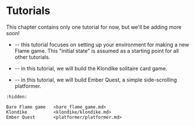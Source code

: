 # Tutorials

This chapter contains only one tutorial for now, but we'll be adding more soon!

- [](bare_flame_game.md) -- this tutorial focuses on setting up your environment
  for making a new Flame game. This "initial state" is assumed as a starting
  point for all other tutorials.

- [](klondike/klondike.md) -- in this tutorial, we will build the Klondike
  solitaire card game.

- [](platformer/platformer.md) -- in this tutorial, we will build Ember Quest, a
  simple side-scrolling platformer.

```{toctree}
:hidden:

Bare Flame game   <bare_flame_game.md>
Klondike          <klondike/klondike.md>
Ember Quest       <platformer/platformer.md>
```
